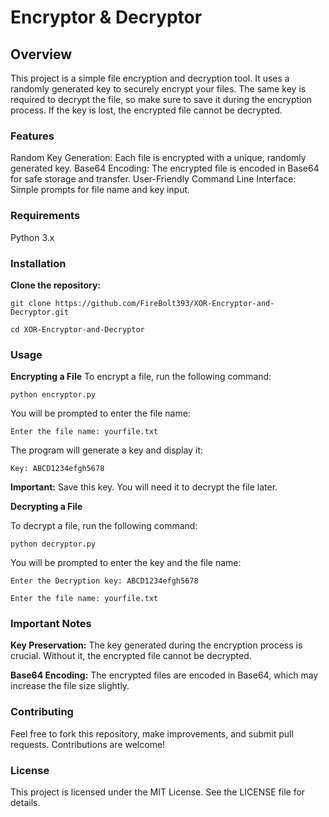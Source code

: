 # Encryptor & Decryptor
## Overview

This project is a simple file encryption and decryption tool. It uses a randomly generated key to securely encrypt your files. The same key is required to decrypt the file, so make sure to save it during the encryption process. If the key is lost, the encrypted file cannot be decrypted.

### Features

Random Key Generation: Each file is encrypted with a unique, randomly generated key.
Base64 Encoding: The encrypted file is encoded in Base64 for safe storage and transfer.
User-Friendly Command Line Interface: Simple prompts for file name and key input.

### Requirements
Python 3.x

### Installation
**Clone the repository:**

`git clone https://github.com/FireBolt393/XOR-Encryptor-and-Decryptor.git`

`cd XOR-Encryptor-and-Decryptor`

### Usage
**Encrypting a File**
To encrypt a file, run the following command:

`python encryptor.py`

You will be prompted to enter the file name:

`Enter the file name: yourfile.txt`

The program will generate a key and display it:

`Key: ABCD1234efgh5678`

**Important:** Save this key. You will need it to decrypt the file later.

**Decrypting a File**

To decrypt a file, run the following command:

`python decryptor.py`

You will be prompted to enter the key and the file name:

`Enter the Decryption key: ABCD1234efgh5678`

`Enter the file name: yourfile.txt`

### Important Notes
**Key Preservation:** The key generated during the encryption process is crucial. Without it, the encrypted file cannot be decrypted.

**Base64 Encoding:** The encrypted files are encoded in Base64, which may increase the file size slightly.

### Contributing
Feel free to fork this repository, make improvements, and submit pull requests. Contributions are welcome!

### License
This project is licensed under the MIT License. See the LICENSE file for details.
